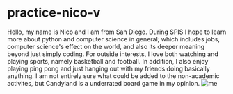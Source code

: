 # practice-nico-v
Hello, my name is Nico and I am from San Diego.  During SPIS I hope to learn more about python and computer science in general; which includes jobs, computer science's effect on the world, and also its deeper meaning beyond just simply coding.  For outside interests, I love both watching and playing sports, namely basketball and football.  In addition, I also enjoy playing ping pong and just hanging out with my friends doing basically anything.  I am not entirely sure what could be added to the non-academic activites, but Candyland is a underrated board game in my opinion.
![me](nico-v.jpg)
